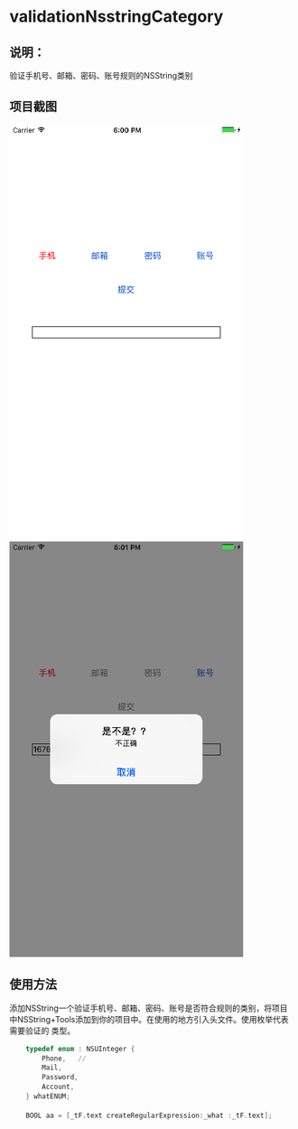 # validationNsstringCategory

## 说明：
验证手机号、邮箱、密码、账号规则的NSString类别

## 项目截图 
![image](https://github.com/HenryGaoGH/validationNsstringCategory/blob/master/images/001.png)
![image](https://github.com/HenryGaoGH/validationNsstringCategory/blob/master/images/002.png)



## 使用方法
添加NSString一个验证手机号、邮箱、密码、账号是否符合规则的类别，将项目中NSString+Tools添加到你的项目中。在使用的地方引入头文件。使用枚举代表需要验证的 类型。
```objective-c
    typedef enum : NSUInteger {
        Phone,   //
        Mail,
        Password,
        Account,
    } whatENUM;
    
    BOOL aa = [_tF.text createRegularExpression:_what :_tF.text];
```










